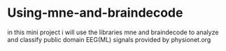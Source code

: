 # Using-mne-and-braindecode
in this mini project i will use the libraries mne and braindecode to analyze and classify public domain EEG(ML) signals provided by physionet.org
